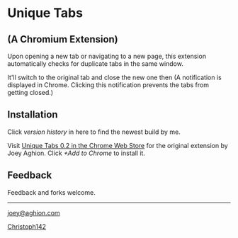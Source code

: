 Unique Tabs
===========

(A Chromium Extension)
--------------------

Upon opening a new tab or navigating to a new page, this extension automatically checks for duplicate tabs in the same window.

It'll switch to the original tab and close the new one then (A notification is displayed in Chrome. Clicking this notification prevents the tabs from getting closed.)


Installation
------------

Click _version history_ in here to find the newest build by me.

Visit [Unique Tabs 0.2 in the Chrome Web Store](https://chrome.google.com/webstore/detail/unique-tabs/cicbejncjmbkbahiicbiflndmhbcgibk) for the original extension by Joey Aghion. Click _+Add to Chrome_ to install it.


Feedback
--------

Feedback and forks welcome.

---
[joey@aghion.com](mailto:joey@aghion.com)

[Christoph142](mailto:christoph142@gmx.com)
